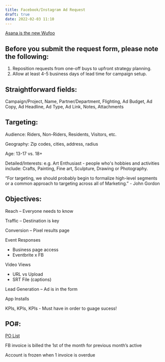 ```yaml
---
title: Facebook/Instagram Ad Request
draft: true
date: 2022-02-03 11:10
---
```


[Asana is the new Wufoo](https://form.asana.com/?k=-FszA8cy6ezQ0Um9fPQdQg&d=112319914427543)

## Before you submit the request form, please note the following:
1. Reposition requests from one-off buys to upfront strategy planning.
2. Allow at least 4-5 business days of lead time for campaign setup.

## Straightforward fields:
Campaign/Project, Name, Partner/Department, Flighting, Ad Budget, Ad Copy, Ad Headline, Ad Type, Ad Link, Notes, Attachments

## Targeting:

Audience: Riders, Non-Riders, Residents, Visitors, etc.

Geography: Zip codes, cities, address, radius

Age: 13-17 vs. 18+

Detailed/Interests: e.g. Art Enthusiast - people who's hobbies and activities include: Crafts, Painting, Fine art, Sculpture, Drawing or Photography.

“For targeting, we should probably begin to formalize high-level segments or a common approach to targeting across all of Marketing.” - John Gordon

## Objectives:
Reach – Everyone needs to know

Traffic – Destination is key

Conversion – Pixel results page

Event Responses
- Business page access
- Eventbrite x FB

Video Views
- URL vs Upload
- SRT File (captions)

Lead Generation –  Ad is in the form

App Installs

KPIs, KPIs, KPIs - Must have in order to guage sucess!

## PO#:
[PO List](https://paper.dropbox.com/doc/pp-NEW-FB-PO-List-of-Projects-MB68463000--A911gSf7Dv_Jc2naopJevfyGAg-fvnLthDod0XTIkjBVLe5V)

FB invoice is billed the 1st of the month for previous month’s active​

Account is frozen when 1 invoice is overdue
